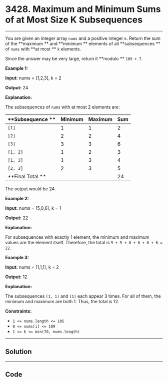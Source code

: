 # 3428. Maximum and Minimum Sums of at Most Size K Subsequences

---

You are given an integer array `nums` and a positive integer `k`. Return the sum of the **maximum ** and **minimum ** elements of all **subsequences ** of `nums` with **at most ** `k` elements.

Since the answer may be very large, return it **modulo ** `109 + 7`.

 

**Example 1:**

**Input:** nums = [1,2,3], k = 2

**Output:** 24

**Explanation:**

The subsequences of `nums` with at most 2 elements are:

**Subsequence ** | Minimum | Maximum | Sum  
---|---|---|---  
`[1]` | 1 | 1 | 2  
`[2]` | 2 | 2 | 4  
`[3]` | 3 | 3 | 6  
`[1, 2]` | 1 | 2 | 3  
`[1, 3]` | 1 | 3 | 4  
`[2, 3]` | 2 | 3 | 5  
**Final Total ** |   |   | 24  
  
The output would be 24.

**Example 2:**

**Input:** nums = [5,0,6], k = 1

**Output:** 22

**Explanation:**

For subsequences with exactly 1 element, the minimum and maximum values are the element itself. Therefore, the total is `5 + 5 + 0 + 0 + 6 + 6 = 22`.

**Example 3:**

**Input:** nums = [1,1,1], k = 2

**Output:** 12

**Explanation:**

The subsequences `[1, 1]` and `[1]` each appear 3 times. For all of them, the minimum and maximum are both 1. Thus, the total is 12.

 

**Constraints:**

  * `1 <= nums.length <= 105`
  * `0 <= nums[i] <= 109`
  * `1 <= k <= min(70, nums.length)`

---

## Solution



---

## Code
```python


```